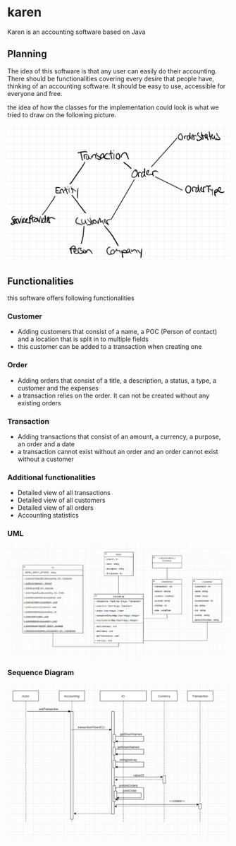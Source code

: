 # karen
Karen is an accounting software based on Java



## Planning
The idea of this software is that any user can easily do their accounting. There should be functionalities
covering every desire that people have, thinking of an accounting software. It should be easy to use, accessible for
everyone and free.

the idea of how the classes for the implementation could look is what we tried to draw on the following picture.

![UML of karen at the beginning](https://github.com/ant0n7/karen/blob/main/umlstart.png)


## Functionalities
this software offers following functionalities

### Customer
- Adding customers that consist of a name, a POC (Person of contact) and a location that is split in to multiple fields
- this customer can be added to a transaction when creating one

### Order
- Adding orders that consist of a title, a description, a status, a type, a customer and the expenses
- a transaction relies on the order. It can not be created without any existing orders

### Transaction
- Adding transactions that consist of an amount, a currency, a purpose, an order and a date
- a transaction cannot exist without an order and an order cannot exist without a customer

### Additional functionalities
- Detailed view of all transactions
- Detailed view of all customers
- Detailed view of all orders
- Accounting statistics

### UML
![UML of karen](https://github.com/ant0n7/karen/blob/main/Bild_2022-01-30_233128.png)

### Sequence Diagram
![Sequence Diagram for addTransactionmethod](https://github.com/ant0n7/karen/blob/main/addTransactionSequence.png)

